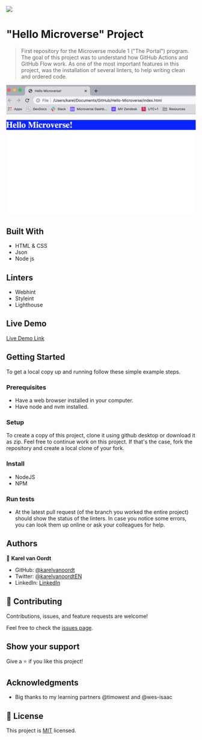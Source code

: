 ![](https://img.shields.io/badge/Microverse-blueviolet)

# "Hello Microverse" Project

> First repository for the Microverse module 1 ("The Portal") program. The goal of this project was to understand how GitHub Actions and GitHub Flow work. As one of the most important features in this project, was the installation of several linters, to help writing clean and ordered code.

![screenshot](./images/screenshot-1.png)


## Built With

- HTML & CSS
- Json
- Node js

## Linters

- Webhint
- Styleint
- Lighthouse

## Live Demo

[Live Demo Link](https://livedemo.com)


## Getting Started

To get a local copy up and running follow these simple example steps.

### Prerequisites

- Have a web browser installed in your computer.
- Have node and nvm installed.

### Setup

To create a copy of this project, clone it using github desktop or download it as zip. Feel free to continue work on this project. If that's the case, fork the repository and create a local clone of your fork.

### Install

- NodeJS
- NPM


### Run tests

- At the latest pull request (of the branch you worked the entire project) should show the status of the linters. In case you notice some errors, you can look them up online or ask your colleagues for help.


## Authors

👤 **Karel van Oordt**

- GitHub: [@karelvanoordt](https://github.com/githubhandle)
- Twitter: [@karelvanoordtEN](https://twitter.com/twitterhandle)
- LinkedIn: [LinkedIn](https://linkedin.com/in/karelvanoordt)

## 🤝 Contributing

Contributions, issues, and feature requests are welcome!

Feel free to check the [issues page](../../issues/).

## Show your support

Give a ⭐️ if you like this project!

## Acknowledgments

- Big thanks to my learning partners @timowest and @wes-isaac

## 📝 License

This project is [MIT](./MIT.md) licensed.
